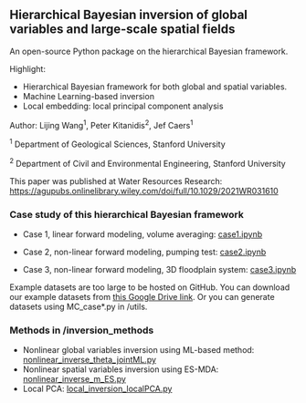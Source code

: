 ## Hierarchical Bayesian inversion of global variables and large-scale spatial fields
An open-source Python package on the hierarchical Bayesian framework.

Highlight: 
- Hierarchical Bayesian framework for both global and spatial variables. 
- Machine Learning-based inversion
- Local embedding: local principal component analysis

Author: Lijing Wang<sup>1</sup>, Peter Kitanidis<sup>2</sup>, Jef Caers<sup>1</sup>

<sup>1</sup> Department of Geological Sciences, Stanford University

<sup>2</sup> Department of Civil and Environmental Engineering, Stanford University

This paper was published at Water Resources Research: https://agupubs.onlinelibrary.wiley.com/doi/full/10.1029/2021WR031610 

### Case study of this hierarchical Bayesian framework

- Case 1, linear forward modeling, volume averaging: [case1.ipynb](https://github.com/lijingwang/hierarchicalBayes/blob/master/case1.ipynb)

- Case 2, non-linear forward modeling, pumping test: [case2.ipynb](https://github.com/lijingwang/hierarchicalBayes/blob/master/case2.ipynb)

- Case 3, non-linear forward modeling, 3D floodplain system: [case3.ipynb](https://github.com/lijingwang/hierarchicalBayes/blob/master/case3.ipynb)

Example datasets are too large to be hosted on GitHub. You can download our example datasets from [this Google Drive link](https://drive.google.com/file/d/1R6IuzakKgBFhvhw2_DI0htnMV3EhBbcM/view?usp=sharing). 
Or you can generate datasets using MC_case*.py in /utils.

### Methods in /inversion_methods
- Nonlinear global variables inversion using ML-based method: [nonlinear_inverse_theta_jointML.py](https://github.com/lijingwang/hierarchicalBayes/blob/master/inversion_methods/nonlinear_inverse_theta_jointML.py)
- Nonlinear spatial variables inversion using ES-MDA: [nonlinear_inverse_m_ES.py](https://github.com/lijingwang/hierarchicalBayes/blob/master/inversion_methods/nonlinear_inverse_m_ES.py)
- Local PCA: [local_inversion_localPCA.py](https://github.com/lijingwang/hierarchicalBayes/blob/master/inversion_methods/local_inversion_localPCA.py)
